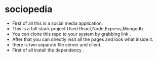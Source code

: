 # sociopedia
* First of all this is a social media application.
* This is a full stack project.Used React,Node,Express,Mongodb. 
* You can clone this repo to your system by grabbing link .
* After that you can directly visit all the pages and look what inside it.
* there is two separate file server and client.
* First of all install the dependency .
